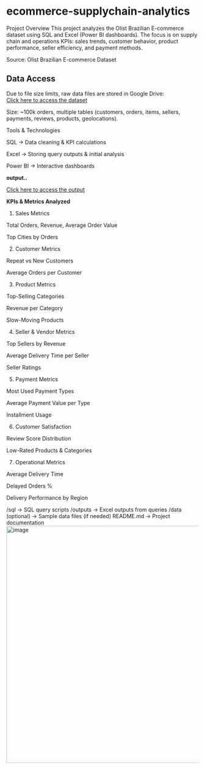 # ecommerce-supplychain-analytics
Project Overview
This project analyzes the Olist Brazilian E-commerce dataset using SQL and Excel (Power BI dashboards).
The focus is on supply chain and operations KPIs: sales trends, customer behavior, product performance, seller efficiency, and payment methods.

Source: Olist Brazilian E-commerce Dataset 

##  Data Access
Due to file size limits, raw data files are stored in Google Drive:  
[Click here to access the dataset](https://drive.google.com/drive/folders/1GljIwnMIRrITS0AhuYvCBum_5qJEzCwc?usp=sharing)

Size: ~100k orders, multiple tables (customers, orders, items, sellers, payments, reviews, products, geolocations).

Tools & Technologies

SQL → Data cleaning & KPI calculations

Excel → Storing query outputs & initial analysis

Power BI → Interactive dashboards


**output..**
  
[Click here to access the output](https://drive.google.com/drive/folders/1GljIwnMIRrITS0AhuYvCBum_5qJEzCwc?usp=sharing)



**KPIs & Metrics Analyzed**
1. Sales Metrics

Total Orders, Revenue, Average Order Value

Top Cities by Orders

2. Customer Metrics

Repeat vs New Customers

Average Orders per Customer

3. Product Metrics

Top-Selling Categories

Revenue per Category

Slow-Moving Products

4. Seller & Vendor Metrics

Top Sellers by Revenue

Average Delivery Time per Seller

Seller Ratings

5. Payment Metrics

Most Used Payment Types

Average Payment Value per Type

Installment Usage

6. Customer Satisfaction

Review Score Distribution

Low-Rated Products & Categories

7. Operational Metrics

Average Delivery Time

Delayed Orders %

Delivery Performance by Region

/sql              → SQL query scripts
/outputs          → Excel outputs from queries
/data (optional)  → Sample data files (if needed)
README.md         → Project documentation
<img width="855" height="620" alt="image" src="https://github.com/user-attachments/assets/858eaef4-b121-4fb9-92e8-d0399c917865" />


